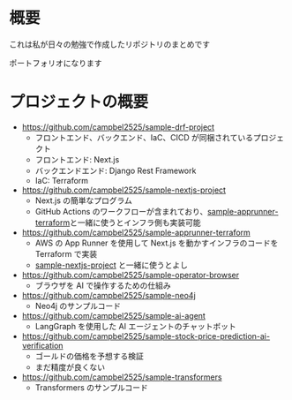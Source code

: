 # 概要

これは私が日々の勉強で作成したリポジトリのまとめです

ポートフォリオになります

# プロジェクトの概要

- https://github.com/campbel2525/sample-drf-project
  - フロントエンド、バックエンド、IaC、CICD が同梱されているプロジェクト
  - フロントエンド: Next.js
  - バックエンドエンド: Django Rest Framework
  - IaC: Terraform
- https://github.com/campbel2525/sample-nextjs-project
  - Next.js の簡単なプログラム
  - GitHub Actions のワークフローが含まれており、[sample-apprunner-terraform](https://github.com/campbel2525/sample-apprunner-terraform)と一緒に使うとインフラ側も実装可能
- https://github.com/campbel2525/sample-apprunner-terraform
  - AWS の App Runner を使用して Next.js を動かすインフラのコードを Terraform で実装
  - [sample-nextjs-project](https://github.com/campbel2525/sample-nextjs-project) と一緒に使うとよし
- https://github.com/campbel2525/sample-operator-browser
  - ブラウザを AI で操作するための仕組み
- https://github.com/campbel2525/sample-neo4j
  - Neo4j のサンプルコード
- https://github.com/campbel2525/sample-ai-agent
  - LangGraph を使用した AI エージェントのチャットボット
- https://github.com/campbel2525/sample-stock-price-prediction-ai-verification
  - ゴールドの価格を予想する検証
  - まだ精度が良くない
- https://github.com/campbel2525/sample-transformers
  - Transformers のサンプルコード

#
